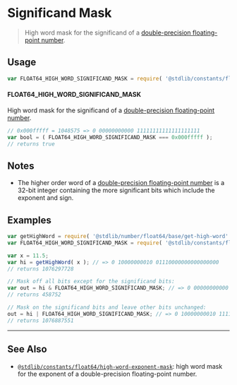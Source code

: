 <!--

@license Apache-2.0

Copyright (c) 2018 The Stdlib Authors.

Licensed under the Apache License, Version 2.0 (the "License");
you may not use this file except in compliance with the License.
You may obtain a copy of the License at

   http://www.apache.org/licenses/LICENSE-2.0

Unless required by applicable law or agreed to in writing, software
distributed under the License is distributed on an "AS IS" BASIS,
WITHOUT WARRANTIES OR CONDITIONS OF ANY KIND, either express or implied.
See the License for the specific language governing permissions and
limitations under the License.

-->

# Significand Mask

> High word mask for the significand of a [double-precision floating-point number][ieee754].

<section class="usage">

## Usage

<!-- eslint-disable id-length -->

```javascript
var FLOAT64_HIGH_WORD_SIGNIFICAND_MASK = require( '@stdlib/constants/float64/high-word-significand-mask' );
```

#### FLOAT64_HIGH_WORD_SIGNIFICAND_MASK

High word mask for the significand of a [double-precision floating-point number][ieee754]. 

<!-- eslint-disable id-length -->

```javascript
// 0x000fffff = 1048575 => 0 00000000000 11111111111111111111
var bool = ( FLOAT64_HIGH_WORD_SIGNIFICAND_MASK === 0x000fffff );
// returns true
```

</section>

<!-- /.usage -->

<section class="notes">

## Notes

-   The higher order word of a [double-precision floating-point number][ieee754] is a 32-bit integer containing the more significant bits which include the exponent and sign.

</section>

<!-- /.notes -->

<section class="examples">

## Examples

<!-- eslint-disable id-length -->

<!-- eslint no-undef: "error" -->

```javascript
var getHighWord = require( '@stdlib/number/float64/base/get-high-word' );
var FLOAT64_HIGH_WORD_SIGNIFICAND_MASK = require( '@stdlib/constants/float64/high-word-significand-mask' );

var x = 11.5;
var hi = getHighWord( x ); // => 0 10000000010 01110000000000000000
// returns 1076297728

// Mask off all bits except for the significand bits:
var out = hi & FLOAT64_HIGH_WORD_SIGNIFICAND_MASK; // => 0 00000000000 01110000000000000000
// returns 458752

// Mask on the significand bits and leave other bits unchanged:
out = hi | FLOAT64_HIGH_WORD_SIGNIFICAND_MASK; // => 0 10000000010 11111111111111111111
// returns 1076887551
```

</section>

<!-- /.examples -->

<!-- Section for related `stdlib` packages. Do not manually edit this section, as it is automatically populated. -->

<section class="related">

* * *

## See Also

-   <span class="package-name">[`@stdlib/constants/float64/high-word-exponent-mask`][@stdlib/constants/float64/high-word-exponent-mask]</span><span class="delimiter">: </span><span class="description">high word mask for the exponent of a double-precision floating-point number.</span>

</section>

<!-- /.related -->

<!-- Section for all links. Make sure to keep an empty line after the `section` element and another before the `/section` close. -->

<section class="links">

[ieee754]: http://en.wikipedia.org/wiki/IEEE_754-1985

<!-- <related-links> -->

[@stdlib/constants/float64/high-word-exponent-mask]: https://github.com/stdlib-js/stdlib/tree/develop/lib/node_modules/%40stdlib/constants/float64/high-word-exponent-mask

<!-- </related-links> -->

</section>

<!-- /.links -->
